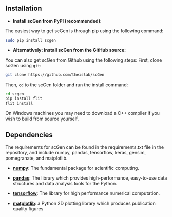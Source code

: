 ## Installation
- __Install scGen from PyPI (recommended)__:

The easiest way to get scGen is through pip using the following command:
```bash
sudo pip install scgen
```

- __Alternatively: install scGen from the GitHub source:__

You can also get scGen from Github using the following steps:
First, clone scGen using `git`:

```bash
git clone https://github.com/theislab/scGen
```

Then, `cd` to the scGen folder and run the install command:
```bash
cd scgen
pip install flit
flit install
```

On Windows machines you may need to download a C++ compiler if you wish to build from source yourself. 

## Dependencies
The requirements for scGen can be found in the requirements.txt file in the repository, and include numpy, pandas, tensorflow, keras, gensim, pomegranate, and matplotlib.

- [__numpy__](http://numpy.org): The fundamental package for scientific computing.

- [__pandas__](https://pandas.pydata.org): The library which provides high-performance, easy-to-use data structures and data analysis tools for the Python.

- [__tensorflow__](https://www.tensorflow.org): The library for high performance numerical computation.

- [__matplotlib__](https://matplotlib.org): a Python 2D plotting library which produces publication quality figures

